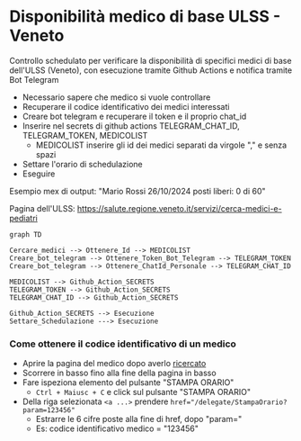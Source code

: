 # Disponibilità medico di base ULSS - Veneto

Controllo schedulato per verificare la disponibilità di specifici medici di base dell'ULSS (Veneto), con esecuzione tramite Github Actions e notifica tramite Bot Telegram

- Necessario sapere che medico si vuole controllare
- Recuperare il codice identificativo dei medici interessati
- Creare bot telegram e recuperare il token e il proprio chat_id
- Inserire nel secrets di github actions TELEGRAM_CHAT_ID, TELEGRAM_TOKEN, MEDICOLIST
  - MEDICOLIST inserire gli id dei medici separati da virgole "," e senza spazi
- Settare l'orario di schedulazione
- Eseguire

Esempio mex di output:
"Mario Rossi  26/10/2024  posti liberi: 0 di 60"

Pagina dell'ULSS: 
https://salute.regione.veneto.it/servizi/cerca-medici-e-pediatri

``` mermaid
graph TD

Cercare_medici --> Ottenere_Id --> MEDICOLIST
Creare_bot_telegram --> Ottenere_Token_Bot_Telegram --> TELEGRAM_TOKEN
Creare_bot_telegram --> Ottenere_ChatId_Personale --> TELEGRAM_CHAT_ID

MEDICOLIST --> Github_Action_SECRETS
TELEGRAM_TOKEN --> Github_Action_SECRETS
TELEGRAM_CHAT_ID --> Github_Action_SECRETS

Github_Action_SECRETS --> Esecuzione
Settare_Schedulazione ---> Esecuzione
```

### Come ottenere il codice identificativo di un medico
- Aprire la pagina del medico dopo averlo [ricercato](https://salute.regione.veneto.it/servizi/cerca-medici-e-pediatri)
- Scorrere in basso fino alla fine della pagina in basso
- Fare ispeziona elemento del pulsante "STAMPA ORARIO" 
  - `Ctrl + Maiusc + C` e click sul pulsante "STAMPA ORARIO"
- Della riga selezionata `<a ...>` prendere `href="/delegate/StampaOrario?param=123456"`
  - Estrarre le 6 cifre poste alla fine di href, dopo "param="
  - Es: codice identificativo medico = "123456"
